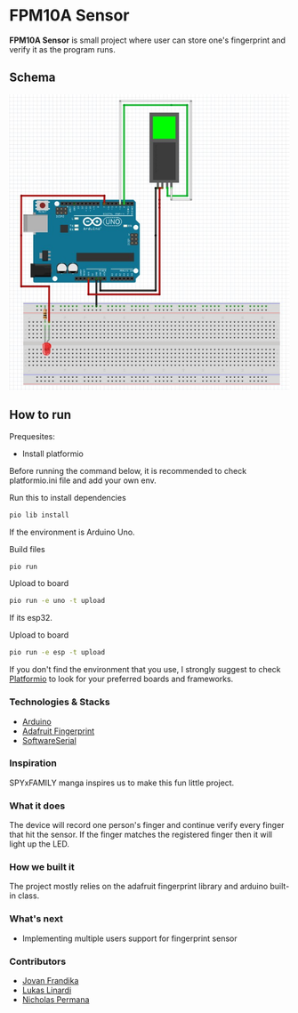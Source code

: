 # FPM10A Sensor 

**FPM10A Sensor** is small project where user can store one's fingerprint and verify it as the program runs.

## Schema

![Schema](./image/schema.jpg)

## How to run

Prequesites:
- Install platformio

Before running the command below, it is recommended to check platformio.ini file and add your own env.

Run this to install dependencies
```bash
pio lib install
```
If the environment is Arduino Uno.

Build files
```bash
pio run
```

Upload to board 
```bash
pio run -e uno -t upload 
```

If its esp32.

Upload to board 
```bash
pio run -e esp -t upload 
```

If you don't find the environment that you use, I strongly suggest to check [Platformio](https://platformio.org/) to look for your preferred boards and frameworks.

### Technologies & Stacks
- [Arduino](https://www.arduino.cc/)
- [Adafruit Fingerprint](https://learn.adafruit.com/adafruit-optical-fingerprint-sensor)
- [SoftwareSerial](https://www.arduino.cc/en/Reference/softwareSerial)

### Inspiration
SPYxFAMILY manga inspires us to make this fun little project.

### What it does
The device will record one person's finger and continue verify every finger that hit the sensor. If the finger matches the registered finger then it will light up the LED.

### How we built it
The project mostly relies on the adafruit fingerprint library and arduino built-in class. 

### What's next
- Implementing multiple users support for fingerprint sensor 

### Contributors
- [Jovan Frandika](https://github.com/uriella)
- [Lukas Linardi](https://www.instagram.com/lukas.linardi/)
- [Nicholas Permana](https://www.instagram.com/nnicholasp/)
